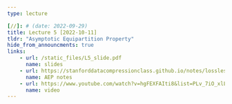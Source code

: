 ```yaml
---
type: lecture

[//]: # (date: 2022-09-29)
title: Lecture 5 [2022-10-11]
tldr: "Asymptotic Equipartition Property"
hide_from_announcments: true
links:
    - url: /static_files/L5_slide.pdf 
      name: slides
    - url: https://stanforddatacompressionclass.github.io/notes/lossless_iid/aep.html
      name: AEP notes
    - url: https://www.youtube.com/watch?v=hgFEXFAIti8&list=PLv_7iO_xlL0Jgc35Pqn7XP5VTQ5krLMOl&index=1
      name: video
---
```

